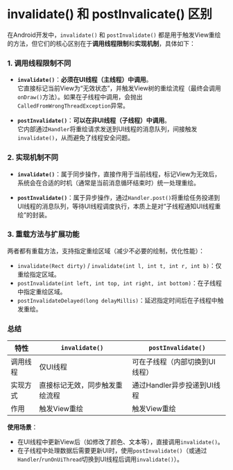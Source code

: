 # invalidate() 和 postInvalicate() 区别

在Android开发中，`invalidate()` 和 `postInvalidate()` 都是用于触发View重绘的方法，但它们的核心区别在于**调用线程限制**和**实现机制**，具体如下：


### 1. 调用线程限制不同
- **`invalidate()`**：**必须在UI线程（主线程）中调用**。  
  它直接标记当前View为“无效状态”，并触发View树的重绘流程（最终会调用`onDraw()`方法）。如果在子线程中调用，会抛出`CalledFromWrongThreadException`异常。

- **`postInvalidate()`**：**可以在非UI线程（子线程）中调用**。  
  它内部通过`Handler`将重绘请求发送到UI线程的消息队列，间接触发`invalidate()`，从而避免了线程安全问题。


### 2. 实现机制不同
- **`invalidate()`**：属于同步操作，直接作用于当前线程，标记View为无效后，系统会在合适的时机（通常是当前消息循环结束时）统一处理重绘。

- **`postInvalidate()`**：属于异步操作，通过`Handler.post()`将重绘任务投递到UI线程的消息队列，等待UI线程调度执行，本质上是对“子线程通知UI线程重绘”的封装。


### 3. 重载方法与扩展功能
两者都有重载方法，支持指定重绘区域（减少不必要的绘制，优化性能）：
- `invalidate(Rect dirty)` / `invalidate(int l, int t, int r, int b)`：仅重绘指定区域。
- `postInvalidate(int left, int top, int right, int bottom)`：在子线程中指定重绘区域。
- `postInvalidateDelayed(long delayMillis)`：延迟指定时间后在子线程中触发重绘。


### 总结
| 特性                | `invalidate()`               | `postInvalidate()`           |
|---------------------|------------------------------|------------------------------|
| 调用线程            | 仅UI线程                     | 可在子线程（内部切换到UI线程）|
| 实现方式            | 直接标记无效，同步触发重绘流程 | 通过Handler异步投递到UI线程  |
| 作用                | 触发View重绘                 | 触发View重绘                 |


**使用场景**：  
- 在UI线程中更新View后（如修改了颜色、文本等），直接调用`invalidate()`。  
- 在子线程中处理数据后需要更新UI时，使用`postInvalidate()`（或通过`Handler`/`runOnUiThread`切换到UI线程后调用`invalidate()`）。